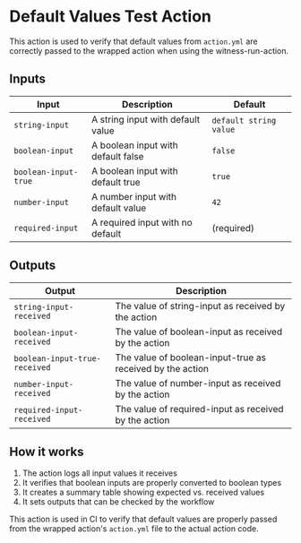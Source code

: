 # Default Values Test Action

This action is used to verify that default values from `action.yml` are correctly passed to the wrapped action when using the witness-run-action.

## Inputs

| Input | Description | Default |
|-------|-------------|---------|
| `string-input` | A string input with default value | `default string value` |
| `boolean-input` | A boolean input with default false | `false` |
| `boolean-input-true` | A boolean input with default true | `true` |
| `number-input` | A number input with default value | `42` |
| `required-input` | A required input with no default | (required) |

## Outputs

| Output | Description |
|--------|-------------|
| `string-input-received` | The value of string-input as received by the action |
| `boolean-input-received` | The value of boolean-input as received by the action |
| `boolean-input-true-received` | The value of boolean-input-true as received by the action |
| `number-input-received` | The value of number-input as received by the action |
| `required-input-received` | The value of required-input as received by the action |

## How it works

1. The action logs all input values it receives
2. It verifies that boolean inputs are properly converted to boolean types
3. It creates a summary table showing expected vs. received values
4. It sets outputs that can be checked by the workflow

This action is used in CI to verify that default values are properly passed from the wrapped action's `action.yml` file to the actual action code.